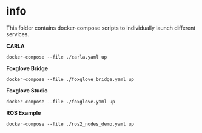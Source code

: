 # info

This folder contains docker-compose scripts to individually launch different services. 

**CARLA** 

```
docker-compose --file ./carla.yaml up
```

**Foxglove Bridge** 

```
docker-compose --file ./foxglove_bridge.yaml up
```

**Foxglove Studio** 

```
docker-compose --file ./foxglove.yaml up
```

**ROS Example** 

```
docker-compose --file ./ros2_nodes_demo.yaml up
```


